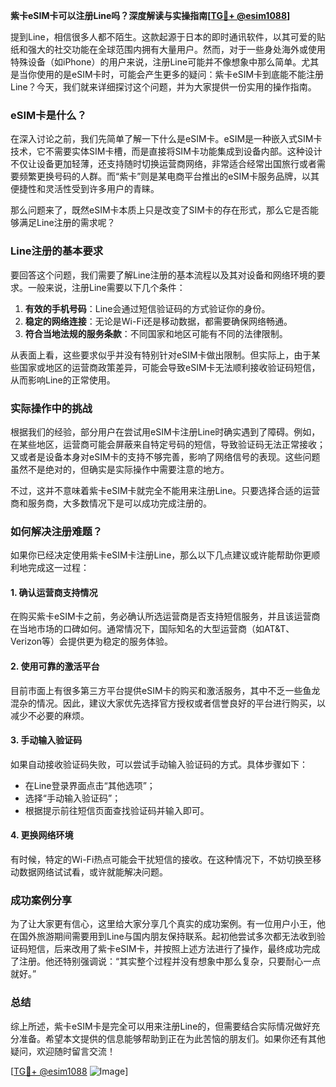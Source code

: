 **紫卡eSIM卡可以注册Line吗？深度解读与实操指南[[TG💪+ @esim1088](https://t.me/s/esim1088)]**

提到Line，相信很多人都不陌生。这款起源于日本的即时通讯软件，以其可爱的贴纸和强大的社交功能在全球范围内拥有大量用户。然而，对于一些身处海外或使用特殊设备（如iPhone）的用户来说，注册Line可能并不像想象中那么简单。尤其是当你使用的是eSIM卡时，可能会产生更多的疑问：紫卡eSIM卡到底能不能注册Line？今天，我们就来详细探讨这个问题，并为大家提供一份实用的操作指南。

### eSIM卡是什么？

在深入讨论之前，我们先简单了解一下什么是eSIM卡。eSIM是一种嵌入式SIM卡技术，它不需要实体SIM卡槽，而是直接将SIM卡功能集成到设备内部。这种设计不仅让设备更加轻薄，还支持随时切换运营商网络，非常适合经常出国旅行或者需要频繁更换号码的人群。而“紫卡”则是某电商平台推出的eSIM卡服务品牌，以其便捷性和灵活性受到许多用户的青睐。

那么问题来了，既然eSIM卡本质上只是改变了SIM卡的存在形式，那么它是否能够满足Line注册的需求呢？

### Line注册的基本要求

要回答这个问题，我们需要了解Line注册的基本流程以及其对设备和网络环境的要求。一般来说，注册Line需要以下几个条件：

1. **有效的手机号码**：Line会通过短信验证码的方式验证你的身份。
2. **稳定的网络连接**：无论是Wi-Fi还是移动数据，都需要确保网络畅通。
3. **符合当地法规的服务条款**：不同国家和地区可能有不同的法律限制。

从表面上看，这些要求似乎并没有特别针对eSIM卡做出限制。但实际上，由于某些国家或地区的运营商政策差异，可能会导致eSIM卡无法顺利接收验证码短信，从而影响Line的正常使用。

### 实际操作中的挑战

根据我们的经验，部分用户在尝试用eSIM卡注册Line时确实遇到了障碍。例如，在某些地区，运营商可能会屏蔽来自特定号码的短信，导致验证码无法正常接收；又或者是设备本身对eSIM卡的支持不够完善，影响了网络信号的表现。这些问题虽然不是绝对的，但确实是实际操作中需要注意的地方。

不过，这并不意味着紫卡eSIM卡就完全不能用来注册Line。只要选择合适的运营商和服务商，大多数情况下是可以成功完成注册的。

### 如何解决注册难题？

如果你已经决定使用紫卡eSIM卡注册Line，那么以下几点建议或许能帮助你更顺利地完成这一过程：

#### 1. 确认运营商支持情况
在购买紫卡eSIM卡之前，务必确认所选运营商是否支持短信服务，并且该运营商在当地市场的口碑如何。通常情况下，国际知名的大型运营商（如AT&T、Verizon等）会提供更为稳定的服务体验。

#### 2. 使用可靠的激活平台
目前市面上有很多第三方平台提供eSIM卡的购买和激活服务，其中不乏一些鱼龙混杂的情况。因此，建议大家优先选择官方授权或者信誉良好的平台进行购买，以减少不必要的麻烦。

#### 3. 手动输入验证码
如果自动接收验证码失败，可以尝试手动输入验证码的方式。具体步骤如下：
   - 在Line登录界面点击“其他选项”；
   - 选择“手动输入验证码”；
   - 根据提示前往短信页面查找验证码并输入即可。

#### 4. 更换网络环境
有时候，特定的Wi-Fi热点可能会干扰短信的接收。在这种情况下，不妨切换至移动数据网络试试看，或许就能解决问题。

### 成功案例分享

为了让大家更有信心，这里给大家分享几个真实的成功案例。有一位用户小王，他在国外旅游期间需要用到Line与国内朋友保持联系。起初他尝试多次都无法收到验证码短信，后来改用了紫卡eSIM卡，并按照上述方法进行了操作，最终成功完成了注册。他还特别强调说：“其实整个过程并没有想象中那么复杂，只要耐心一点就好。”

### 总结

综上所述，紫卡eSIM卡是完全可以用来注册Line的，但需要结合实际情况做好充分准备。希望本文提供的信息能够帮助到正在为此苦恼的朋友们。如果你还有其他疑问，欢迎随时留言交流！

[[TG💪+ @esim1088](https://t.me/s/esim1088) ![Image](https://i.postimg.cc/4NQfJmqS/Snipaste-2025-05-13-00-14-12.png)]